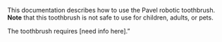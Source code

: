This documentation describes how to use the Pavel robotic
toothbrush.
**Note** that this toothbrush is not safe to use for children,
adults, or pets.

The toothbrush requires [need info here].”